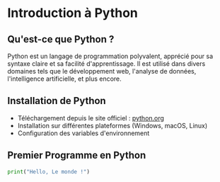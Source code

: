 # Introduction à Python

## Qu'est-ce que Python ?
Python est un langage de programmation polyvalent, apprécié pour sa syntaxe claire et sa facilité d'apprentissage. Il est utilisé dans divers domaines tels que le développement web, l'analyse de données, l'intelligence artificielle, et plus encore.

## Installation de Python
- Téléchargement depuis le site officiel : [python.org](https://www.python.org/downloads/)
- Installation sur différentes plateformes (Windows, macOS, Linux)
- Configuration des variables d'environnement

## Premier Programme en Python
```python
print("Hello, Le monde !")
